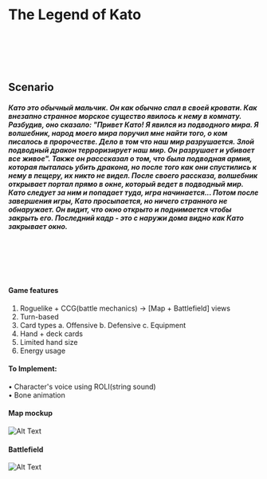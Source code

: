 # The Legend of Kato
<br/><br/><br/><br/>
## Scenario
##### *Като это обычный мальчик. Он как обычно спал в своей кровати. Как внезапно странное морское существо явилось к нему в комнату. Разбудив, оно сказало: "Привет Като! Я явился из подводного мира. Я волшебник, народ моего мира поручил мне найти того, о ком писалось в пророчестве. Дело в том что наш мир разрушается. Злой подводный дракон терроризирует наш мир. Он разрушает и убивает все живое". Также он расссказал о том, что была подводная армия, которая пыталась убить дракона, но после того как они спустились к нему в пещеру, их никто не видел. После своего рассказа, волшебник открывает портал прямо в окне, который ведет в подводный мир. Като следует за ним и попадает туда, игра начинается... Потом после завершения игры, Като просыпается, но ничего странного не обнаружает. Он видит, что окно открыто и поднимается чтобы закрыть его. Последний кадр - это с наружи дома видно как Като закрывает окно.*
<br/><br/><br/><br/>
#### Game features
1. Roguelike + CCG(battle mechanics) -> [Map + Battlefield] views
2. Turn-based
3. Card types
    a. Offensive
    b. Defensive
    c. Equipment
4. Hand + deck cards
5. Limited hand size
6. Energy usage


#### To Implement:
• Character's voice using ROLI(string sound)<br/>
• Bone animation<br/>



#### Map mockup
![Alt Text](https://github.com/zzxnnz/the-legend-of-kato/blob/master/other/map-scheme.png)


#### Battlefield
![Alt Text](https://github.com/zzxnnz/the-legend-of-kato/blob/master/other/battlefield-mockup.png)
